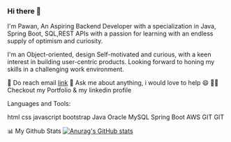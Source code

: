 ### Hi there 👋
 I'm Pawan, An Aspiring Backend Developer with a specialization in Java, Spring Boot, SQL,REST APIs with a passion for learning with an endless supply of optimism and curiosity.

I'm an Object-oriented, design Self-motivated and curious, with a keen interest in building user-centric products. Looking forward to honing my skills in a challenging work environment.

💼 Do reach email [link](Ypawan25.github.io)
💬 Ask me about anything, i would love to help 😄
👨‍💻 Checkout my Portfolio & my linkedin profile


Languages and Tools:

html css javascript bootstrap Java Oracle MySQL Spring Boot AWS GIT GIT


📊 My Github Stats
[![Anurag's GitHub stats](https://github-readme-stats.vercel.app/api?username=Ypawan25)](https://github.com/Ypawan25/github-readme-stats)


